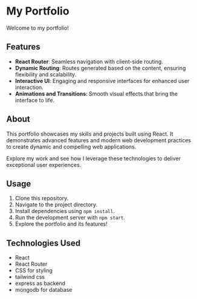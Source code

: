 # My Portfolio

Welcome to my portfolio!

## Features

- **React Router**: Seamless navigation with client-side routing.
- **Dynamic Routing**: Routes generated based on the content, ensuring flexibility and scalability.
- **Interactive UI**: Engaging and responsive interfaces for enhanced user interaction.
- **Animations and Transitions**: Smooth visual effects that bring the interface to life.

## About

This portfolio showcases my skills and projects built using React. It demonstrates advanced features and modern web development practices to create dynamic and compelling web applications.

Explore my work and see how I leverage these technologies to deliver exceptional user experiences.

## Usage

1. Clone this repository.
2. Navigate to the project directory.
3. Install dependencies using `npm install`.
4. Run the development server with `npm start`.
5. Explore the portfolio and its features!

## Technologies Used

- React
- React Router
- CSS for styling
- tailwind css
- express as backend 
- mongodb for database